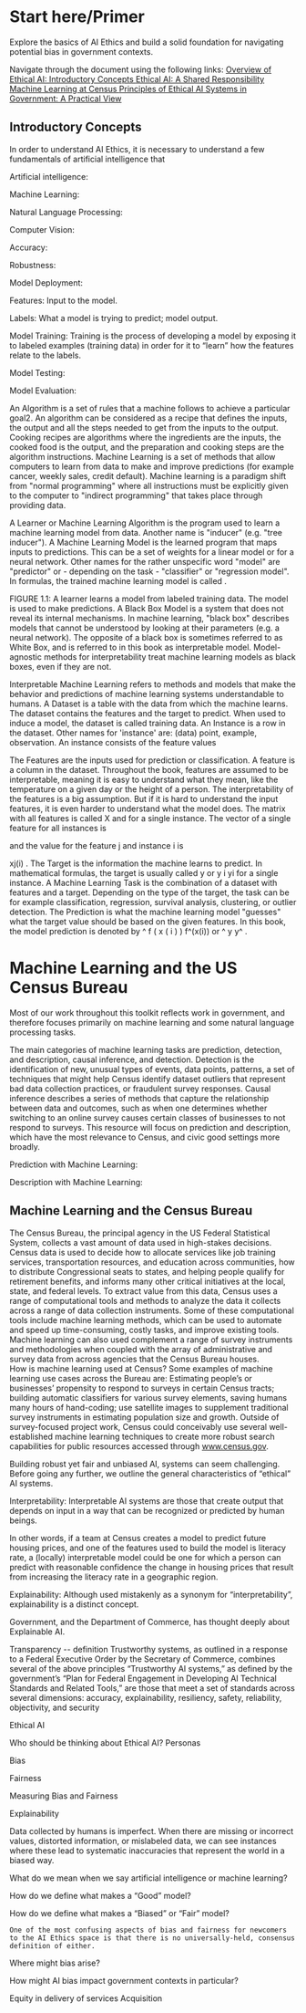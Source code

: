


# Start here/Primer
Explore the basics of AI Ethics and build a solid foundation for navigating potential bias in government contexts. 

Navigate through the document using the following links: 
[Overview of Ethical AI: Introductory Concepts ](#introductory-concepts)
[Ethical AI: A Shared Responsibility ](#ethical-ai-a-shared-responsibility)
[Machine Learning at Census ](#machine-learning-and-the-US-census-bureau)
[Principles of Ethical AI Systems in Government: A Practical View ](principles-of-ethical-ai-systems-in-government)


## Introductory Concepts 

In order to understand AI Ethics, it is necessary to understand a few fundamentals of artificial intelligence that 

Artificial intelligence: 

Machine Learning: 

Natural Language Processing: 

Computer Vision: 

Accuracy: 

Robustness: 

Model Deployment: 

Features: Input to the model. 

Labels: What a model is trying to predict; model output. 

Model Training: Training is the process of developing a model by exposing it to labeled examples (training data) in order for it to “learn” how the features relate to the labels.


Model Testing: 

Model Evaluation: 



An Algorithm is a set of rules that a machine follows to achieve a particular goal2. An algorithm can be considered as a recipe that defines the inputs, the output and all the steps needed to get from the inputs to the output. Cooking recipes are algorithms where the ingredients are the inputs, the cooked food is the output, and the preparation and cooking steps are the algorithm instructions.
Machine Learning is a set of methods that allow computers to learn from data to make and improve predictions (for example cancer, weekly sales, credit default). Machine learning is a paradigm shift from "normal programming" where all instructions must be explicitly given to the computer to "indirect programming" that takes place through providing data.

A Learner or Machine Learning Algorithm is the program used to learn a machine learning model from data. Another name is "inducer" (e.g. "tree inducer").
A Machine Learning Model is the learned program that maps inputs to predictions. This can be a set of weights for a linear model or for a neural network. Other names for the rather unspecific word "model" are "predictor" or - depending on the task - "classifier" or "regression model". In formulas, the trained machine learning model is called 
.

FIGURE 1.1: A learner learns a model from labeled training data. The model is used to make predictions.
A Black Box Model is a system that does not reveal its internal mechanisms. In machine learning, "black box" describes models that cannot be understood by looking at their parameters (e.g. a neural network). The opposite of a black box is sometimes referred to as White Box, and is referred to in this book as interpretable model. Model-agnostic methods for interpretability treat machine learning models as black boxes, even if they are not.

Interpretable Machine Learning refers to methods and models that make the behavior and predictions of machine learning systems understandable to humans.
A Dataset is a table with the data from which the machine learns. The dataset contains the features and the target to predict. When used to induce a model, the dataset is called training data.
An Instance is a row in the dataset. Other names for 'instance' are: (data) point, example, observation. An instance consists of the feature values 

The Features are the inputs used for prediction or classification. A feature is a column in the dataset. Throughout the book, features are assumed to be interpretable, meaning it is easy to understand what they mean, like the temperature on a given day or the height of a person. The interpretability of the features is a big assumption. But if it is hard to understand the input features, it is even harder to understand what the model does. The matrix with all features is called X and 
 for a single instance. The vector of a single feature for all instances is 

 and the value for the feature j and instance i is 

xj(i)
.
The Target is the information the machine learns to predict. In mathematical formulas, the target is usually called y or 
y
i
yi
 for a single instance.
A Machine Learning Task is the combination of a dataset with features and a target. Depending on the type of the target, the task can be for example classification, regression, survival analysis, clustering, or outlier detection.
The Prediction is what the machine learning model "guesses" what the target value should be based on the given features. In this book, the model prediction is denoted by 
^
f
(
x
(
i
)
)
f^(x(i))
 or 
^
y
y^
.







# Machine Learning and the US Census Bureau

Most of our work throughout this toolkit reflects work in government, and therefore focuses primarily on machine learning and some natural language processing tasks.  

The main categories of machine learning tasks are prediction, detection, and description, causal inference, and detection.  Detection is the identification of new, unusual types of events, data points, patterns, a set of techniques that might help Census identify dataset outliers that represent bad data collection practices, or fraudulent survey responses. Causal inference describes a series of methods that capture the relationship between data and outcomes, such as when one  determines whether switching to an online survey causes certain classes of businesses to not respond to surveys. This resource will focus on prediction and description, which have the most relevance to Census,  and civic good settings more broadly.

Prediction with Machine Learning: 

Description with Machine Learning:  

## Machine Learning and the Census Bureau

The Census Bureau, the principal agency in the US Federal Statistical System, collects a vast amount of data used in high-stakes decisions. Census data is used to decide how to allocate services like job training services, transportation resources, and education across communities, how to distribute Congressional seats to states, and helping people qualify for retirement benefits, and informs many other critical initiatives at the local, state, and federal levels.
To extract value from this data, Census uses a range of computational tools and methods to analyze the data it collects across a range of data collection instruments. Some of these computational tools include machine learning methods, which can be used to automate and speed up time-consuming, costly tasks, and improve existing tools. Machine learning can also used complement a range of survey instruments and methodologies when coupled with the array of administrative and survey data from across agencies that the Census Bureau houses.   
How is machine learning used at Census? Some examples of machine learning use cases across the Bureau are: Estimating people’s or businesses’ propensity to respond to surveys in certain Census tracts; building automatic classifiers for various survey elements, saving humans many hours of hand-coding; use satellite images to supplement traditional survey instruments in estimating population size and growth. Outside of survey-focused project work, Census could conceivably use several well-established machine learning techniques to create more robust search capabilities for public resources accessed through www.census.gov. 

Building robust yet fair and unbiased AI, systems can seem challenging. Before going any further, we outline the general characteristics of “ethical” AI systems. 


Interpretability: Interpretable AI systems are those that create output that depends on input in a way that can be recognized or predicted by human beings. 

In other words, if a team at Census creates a model to predict future housing prices, and one of the features used to build the model is literacy rate, a (locally) interpretable model could be one for which a person can predict with reasonable confidence the change in housing prices that result from increasing the literacy rate in a geographic region.

Explainability: Although used mistakenly as a synonym for “interpretability”, explainability is a distinct concept. 

Government, and the Department of Commerce, has thought deeply about Explainable AI. 


Transparency -- definition
Trustworthy systems, as outlined in a response to a Federal Executive Order by the Secretary of Commerce, combines several of the above principles
“Trustworthy AI systems,” as defined by the government’s “Plan for Federal Engagement in Developing AI Technical Standards and Related Tools,”  are those that meet a set of standards across several dimensions:  accuracy, explainability, resiliency, safety, reliability, objectivity, and security



 
   
 
 
 
 



Ethical AI

Who should be thinking about Ethical AI? Personas

Bias

Fairness

Measuring Bias and Fairness 

Explainability 



Data collected by humans is imperfect. When there are missing or incorrect values, distorted information, or mislabeled data, we can see instances where these lead to systematic inaccuracies that represent the world in a biased way. 

What do we mean when we say artificial intelligence or machine learning?

How do we define what makes a “Good” model?

How do we define what makes a “Biased” or “Fair” model?

	One of the most confusing aspects of bias and fairness for newcomers to the AI Ethics space is that there is no universally-held, consensus definition of either. 

Where might bias arise?


How might AI bias impact government contexts in particular?


Equity in delivery of services
Acquisition







